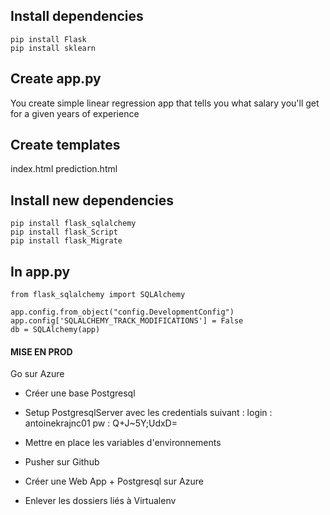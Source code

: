 ## Install dependencies

```
pip install Flask
pip install sklearn
```

## Create app.py
You create simple linear regression app that tells you what salary you'll get for a given years of experience

## Create templates
index.html
prediction.html

## Install new dependencies
```
pip install flask_sqlalchemy
pip install flask_Script
pip install flask_Migrate
```

## In app.py

```
from flask_sqlalchemy import SQLAlchemy
```

```
app.config.from_object("config.DevelopmentConfig")
app.config['SQLALCHEMY_TRACK_MODIFICATIONS'] = False
db = SQLAlchemy(app)
```





#### MISE EN PROD #####

Go sur Azure
- Créer une base Postgresql
- Setup PostgresqlServer avec les credentials suivant :
login : antoinekrajnc01
pw : Q+J~5Y;UdxD=


- Mettre en place les variables d'environnements
- Pusher sur Github
- Créer une Web App + Postgresql sur Azure
- Enlever les dossiers liés à Virtualenv

